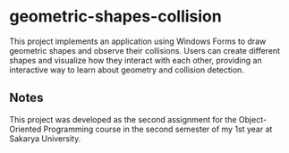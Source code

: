# geometric-shapes-collision
This project implements an application using Windows Forms to draw geometric shapes and observe their collisions. Users can create different shapes and visualize how they interact with each other, providing an interactive way to learn about geometry and collision detection.

## Notes
This project was developed as the second assignment for the Object-Oriented Programming course in the second semester of my 1st year at Sakarya University.
